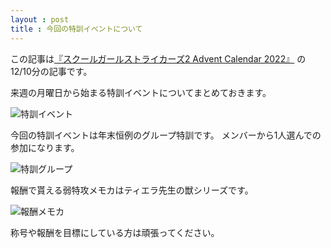 ```yaml
---
layout : post
title : 今回の特訓イベントについて
---
```


この記事は[『スクールガールストライカーズ2 Advent Calendar 2022』](https://adventar.org/calendars/8200) の12/10分の記事です。

来週の月曜日から始まる特訓イベントについてまとめておきます。

![特訓イベント](/SchoolGirlStrikersAdventCalendar2022/20221210_1.PNG)

今回の特訓イベントは年末恒例のグループ特訓です。
メンバーから1人選んでの参加になります。

![特訓グループ](/SchoolGirlStrikersAdventCalendar2022/20221210_2.PNG)

報酬で貰える弱特攻メモカはティエラ先生の獣シリーズです。

![報酬メモカ](/SchoolGirlStrikersAdventCalendar2022/20221210_3.PNG)

称号や報酬を目標にしている方は頑張ってください。
